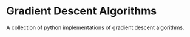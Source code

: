 # Gradient Descent Algorithms

A collection of python implementations of gradient descent algorithms.
